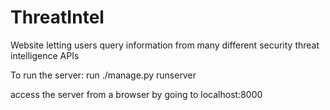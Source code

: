 ThreatIntel
===========

Website letting users query information from many different security threat intelligence APIs

To run the server:
run ./manage.py runserver

access the server from a browser by going to localhost:8000
